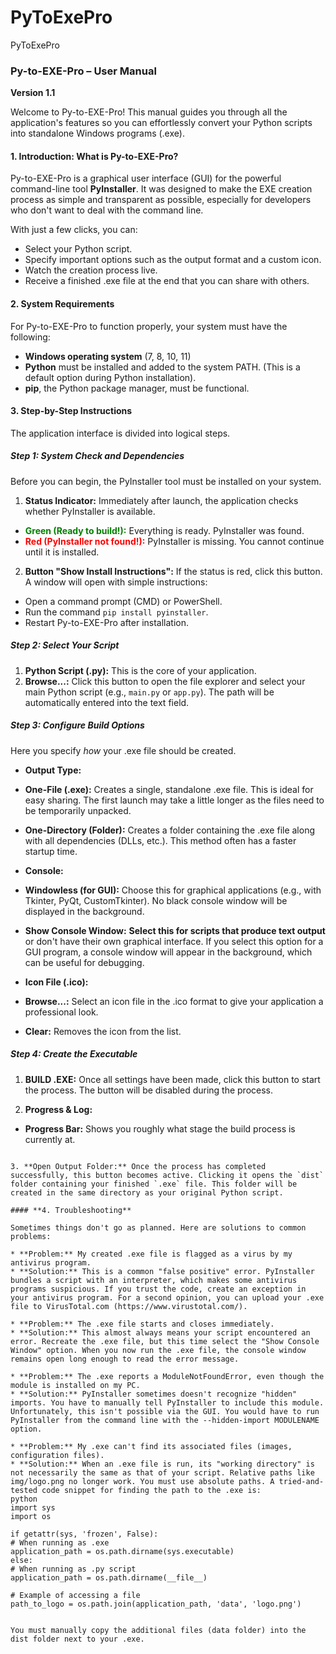 # PyToExePro
PyToExePro


### **Py-to-EXE-Pro – User Manual**

**Version 1.1**

Welcome to Py-to-EXE-Pro! This manual guides you through all the application's features so you can effortlessly convert your Python scripts into standalone Windows programs (.exe).

#### **1. Introduction: What is Py-to-EXE-Pro?**

Py-to-EXE-Pro is a graphical user interface (GUI) for the powerful command-line tool **PyInstaller**. It was designed to make the EXE creation process as simple and transparent as possible, especially for developers who don't want to deal with the command line.

With just a few clicks, you can:
* Select your Python script.
* Specify important options such as the output format and a custom icon.
* Watch the creation process live.
* Receive a finished .exe file at the end that you can share with others.

#### **2. System Requirements**

For Py-to-EXE-Pro to function properly, your system must have the following:

* **Windows operating system** (7, 8, 10, 11)
* **Python** must be installed and added to the system PATH. (This is a default option during Python installation).
* **pip**, the Python package manager, must be functional.

#### **3. Step-by-Step Instructions**

The application interface is divided into logical steps.

##### **Step 1: System Check and Dependencies**

Before you can begin, the PyInstaller tool must be installed on your system.

1. **Status Indicator:** Immediately after launch, the application checks whether PyInstaller is available.
* <span style="color:green;">**Green (Ready to build!):**</span> Everything is ready. PyInstaller was found.
* <span style="color:red;">**Red (PyInstaller not found!):**</span> PyInstaller is missing. You cannot continue until it is installed.

2. **Button "Show Install Instructions":** If the status is red, click this button. A window will open with simple instructions:
* Open a command prompt (CMD) or PowerShell.
* Run the command `pip install pyinstaller`.
* Restart Py-to-EXE-Pro after installation.

##### **Step 2: Select Your Script**

1. **Python Script (.py):** This is the core of your application.
2. **Browse...:** Click this button to open the file explorer and select your main Python script (e.g., `main.py` or `app.py`). The path will be automatically entered into the text field.

##### **Step 3: Configure Build Options**

Here you specify *how* your .exe file should be created.

* **Output Type:**
* **One-File (.exe):** Creates a single, standalone .exe file. This is ideal for easy sharing. The first launch may take a little longer as the files need to be temporarily unpacked.
* **One-Directory (Folder):** Creates a folder containing the .exe file along with all dependencies (DLLs, etc.). This method often has a faster startup time.

* **Console:**
* **Windowless (for GUI):** Choose this for graphical applications (e.g., with Tkinter, PyQt, CustomTkinter). No black console window will be displayed in the background.
* **Show Console Window:** **Select this for scripts that produce text output** or don't have their own graphical interface. If you select this option for a GUI program, a console window will appear in the background, which can be useful for debugging.

* **Icon File (.ico):**
* **Browse...:** Select an icon file in the .ico format to give your application a professional look.
* **Clear:** Removes the icon from the list.

##### **Step 4: Create the Executable**

1. **BUILD .EXE:** Once all settings have been made, click this button to start the process. The button will be disabled during the process.

2. **Progress & Log:**
* **Progress Bar:** Shows you roughly what stage the build process is currently at.


``` * **Log Window:** Here you can see the **live output** from PyInstaller. This is extremely useful for tracking progress in detail and for viewing error messages in case something goes wrong.

3. **Open Output Folder:** Once the process has completed successfully, this button becomes active. Clicking it opens the `dist` folder containing your finished `.exe` file. This folder will be created in the same directory as your original Python script.

#### **4. Troubleshooting**

Sometimes things don't go as planned. Here are solutions to common problems:

* **Problem:** My created .exe file is flagged as a virus by my antivirus program.
* **Solution:** This is a common "false positive" error. PyInstaller bundles a script with an interpreter, which makes some antivirus programs suspicious. If you trust the code, create an exception in your antivirus program. For a second opinion, you can upload your .exe file to VirusTotal.com (https://www.virustotal.com/).

* **Problem:** The .exe file starts and closes immediately.
* **Solution:** This almost always means your script encountered an error. Recreate the .exe file, but this time select the "Show Console Window" option. When you now run the .exe file, the console window remains open long enough to read the error message.

* **Problem:** The .exe reports a ModuleNotFoundError, even though the module is installed on my PC.
* **Solution:** PyInstaller sometimes doesn't recognize "hidden" imports. You have to manually tell PyInstaller to include this module. Unfortunately, this isn't possible via the GUI. You would have to run PyInstaller from the command line with the --hidden-import MODULENAME option.

* **Problem:** My .exe can't find its associated files (images, configuration files).
* **Solution:** When an .exe file is run, its "working directory" is not necessarily the same as that of your script. Relative paths like img/logo.png no longer work. You must use absolute paths. A tried-and-tested code snippet for finding the path to the .exe is:
python
import sys
import os

if getattr(sys, 'frozen', False):
# When running as .exe
application_path = os.path.dirname(sys.executable)
else:
# When running as .py script
application_path = os.path.dirname(__file__)

# Example of accessing a file
path_to_logo = os.path.join(application_path, 'data', 'logo.png')


You must manually copy the additional files (data folder) into the dist folder next to your .exe.